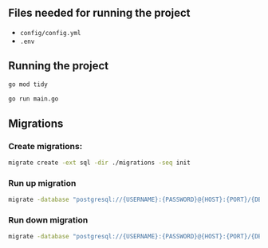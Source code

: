 ## Files needed for running the project

- `config/config.yml`
- `.env`

## Running the project

```bash
go mod tidy
```

```bash
go run main.go
```

## Migrations

### Create migrations:

```bash
migrate create -ext sql -dir ./migrations -seq init
```

### Run up migration

```bash
migrate -database "postgresql://{USERNAME}:{PASSWORD}@{HOST}:{PORT}/{DBNAME}?sslmode=disable" -path ./migrations up
```

### Run down migration

```bash
migrate -database "postgresql://{USERNAME}:{PASSWORD}@{HOST}:{PORT}/{DBNAME}?sslmode=disable" -path ./migrations down
```
